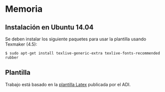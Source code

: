 # Memoria

## Instalación en Ubuntu 14.04

Se deben instalar los siguiente paquetes para usar la plantilla usando Texmaker (4.5):

```
$ sudo apt-get install texlive-generic-extra texlive-fonts-recommended rubber
```

## Plantilla

Trabajo está basado en la [plantilla Latex](https://github.com/FCFM-ADI/memoria-latex) publicada por el ADI.

